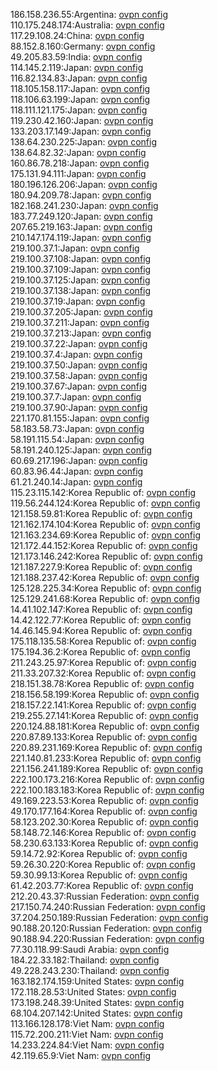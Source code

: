 186.158.236.55:Argentina: [ovpn config](vpn/186_158_236_55.ovpn)  
110.175.248.174:Australia: [ovpn config](vpn/110_175_248_174.ovpn)  
117.29.108.24:China: [ovpn config](vpn/117_29_108_24.ovpn)  
88.152.8.160:Germany: [ovpn config](vpn/88_152_8_160.ovpn)  
49.205.83.59:India: [ovpn config](vpn/49_205_83_59.ovpn)  
114.145.2.119:Japan: [ovpn config](vpn/114_145_2_119.ovpn)  
116.82.134.83:Japan: [ovpn config](vpn/116_82_134_83.ovpn)  
118.105.158.117:Japan: [ovpn config](vpn/118_105_158_117.ovpn)  
118.106.63.199:Japan: [ovpn config](vpn/118_106_63_199.ovpn)  
118.111.121.175:Japan: [ovpn config](vpn/118_111_121_175.ovpn)  
119.230.42.160:Japan: [ovpn config](vpn/119_230_42_160.ovpn)  
133.203.17.149:Japan: [ovpn config](vpn/133_203_17_149.ovpn)  
138.64.230.225:Japan: [ovpn config](vpn/138_64_230_225.ovpn)  
138.64.82.32:Japan: [ovpn config](vpn/138_64_82_32.ovpn)  
160.86.78.218:Japan: [ovpn config](vpn/160_86_78_218.ovpn)  
175.131.94.111:Japan: [ovpn config](vpn/175_131_94_111.ovpn)  
180.196.126.206:Japan: [ovpn config](vpn/180_196_126_206.ovpn)  
180.94.209.78:Japan: [ovpn config](vpn/180_94_209_78.ovpn)  
182.168.241.230:Japan: [ovpn config](vpn/182_168_241_230.ovpn)  
183.77.249.120:Japan: [ovpn config](vpn/183_77_249_120.ovpn)  
207.65.219.163:Japan: [ovpn config](vpn/207_65_219_163.ovpn)  
210.147.174.119:Japan: [ovpn config](vpn/210_147_174_119.ovpn)  
219.100.37.1:Japan: [ovpn config](vpn/219_100_37_1.ovpn)  
219.100.37.108:Japan: [ovpn config](vpn/219_100_37_108.ovpn)  
219.100.37.109:Japan: [ovpn config](vpn/219_100_37_109.ovpn)  
219.100.37.125:Japan: [ovpn config](vpn/219_100_37_125.ovpn)  
219.100.37.138:Japan: [ovpn config](vpn/219_100_37_138.ovpn)  
219.100.37.19:Japan: [ovpn config](vpn/219_100_37_19.ovpn)  
219.100.37.205:Japan: [ovpn config](vpn/219_100_37_205.ovpn)  
219.100.37.211:Japan: [ovpn config](vpn/219_100_37_211.ovpn)  
219.100.37.213:Japan: [ovpn config](vpn/219_100_37_213.ovpn)  
219.100.37.22:Japan: [ovpn config](vpn/219_100_37_22.ovpn)  
219.100.37.4:Japan: [ovpn config](vpn/219_100_37_4.ovpn)  
219.100.37.50:Japan: [ovpn config](vpn/219_100_37_50.ovpn)  
219.100.37.58:Japan: [ovpn config](vpn/219_100_37_58.ovpn)  
219.100.37.67:Japan: [ovpn config](vpn/219_100_37_67.ovpn)  
219.100.37.7:Japan: [ovpn config](vpn/219_100_37_7.ovpn)  
219.100.37.90:Japan: [ovpn config](vpn/219_100_37_90.ovpn)  
221.170.81.155:Japan: [ovpn config](vpn/221_170_81_155.ovpn)  
58.183.58.73:Japan: [ovpn config](vpn/58_183_58_73.ovpn)  
58.191.115.54:Japan: [ovpn config](vpn/58_191_115_54.ovpn)  
58.191.240.125:Japan: [ovpn config](vpn/58_191_240_125.ovpn)  
60.69.217.196:Japan: [ovpn config](vpn/60_69_217_196.ovpn)  
60.83.96.44:Japan: [ovpn config](vpn/60_83_96_44.ovpn)  
61.21.240.14:Japan: [ovpn config](vpn/61_21_240_14.ovpn)  
115.23.115.142:Korea Republic of: [ovpn config](vpn/115_23_115_142.ovpn)  
119.56.244.124:Korea Republic of: [ovpn config](vpn/119_56_244_124.ovpn)  
121.158.59.81:Korea Republic of: [ovpn config](vpn/121_158_59_81.ovpn)  
121.162.174.104:Korea Republic of: [ovpn config](vpn/121_162_174_104.ovpn)  
121.163.234.69:Korea Republic of: [ovpn config](vpn/121_163_234_69.ovpn)  
121.172.44.152:Korea Republic of: [ovpn config](vpn/121_172_44_152.ovpn)  
121.173.146.242:Korea Republic of: [ovpn config](vpn/121_173_146_242.ovpn)  
121.187.227.9:Korea Republic of: [ovpn config](vpn/121_187_227_9.ovpn)  
121.188.237.42:Korea Republic of: [ovpn config](vpn/121_188_237_42.ovpn)  
125.128.225.34:Korea Republic of: [ovpn config](vpn/125_128_225_34.ovpn)  
125.129.241.68:Korea Republic of: [ovpn config](vpn/125_129_241_68.ovpn)  
14.41.102.147:Korea Republic of: [ovpn config](vpn/14_41_102_147.ovpn)  
14.42.122.77:Korea Republic of: [ovpn config](vpn/14_42_122_77.ovpn)  
14.46.145.94:Korea Republic of: [ovpn config](vpn/14_46_145_94.ovpn)  
175.118.135.58:Korea Republic of: [ovpn config](vpn/175_118_135_58.ovpn)  
175.194.36.2:Korea Republic of: [ovpn config](vpn/175_194_36_2.ovpn)  
211.243.25.97:Korea Republic of: [ovpn config](vpn/211_243_25_97.ovpn)  
211.33.207.32:Korea Republic of: [ovpn config](vpn/211_33_207_32.ovpn)  
218.151.38.78:Korea Republic of: [ovpn config](vpn/218_151_38_78.ovpn)  
218.156.58.199:Korea Republic of: [ovpn config](vpn/218_156_58_199.ovpn)  
218.157.22.141:Korea Republic of: [ovpn config](vpn/218_157_22_141.ovpn)  
219.255.27.141:Korea Republic of: [ovpn config](vpn/219_255_27_141.ovpn)  
220.124.88.181:Korea Republic of: [ovpn config](vpn/220_124_88_181.ovpn)  
220.87.89.133:Korea Republic of: [ovpn config](vpn/220_87_89_133.ovpn)  
220.89.231.169:Korea Republic of: [ovpn config](vpn/220_89_231_169.ovpn)  
221.140.81.233:Korea Republic of: [ovpn config](vpn/221_140_81_233.ovpn)  
221.156.241.189:Korea Republic of: [ovpn config](vpn/221_156_241_189.ovpn)  
222.100.173.216:Korea Republic of: [ovpn config](vpn/222_100_173_216.ovpn)  
222.100.183.183:Korea Republic of: [ovpn config](vpn/222_100_183_183.ovpn)  
49.169.223.53:Korea Republic of: [ovpn config](vpn/49_169_223_53.ovpn)  
49.170.177.164:Korea Republic of: [ovpn config](vpn/49_170_177_164.ovpn)  
58.123.202.30:Korea Republic of: [ovpn config](vpn/58_123_202_30.ovpn)  
58.148.72.146:Korea Republic of: [ovpn config](vpn/58_148_72_146.ovpn)  
58.230.63.133:Korea Republic of: [ovpn config](vpn/58_230_63_133.ovpn)  
59.14.72.92:Korea Republic of: [ovpn config](vpn/59_14_72_92.ovpn)  
59.26.30.220:Korea Republic of: [ovpn config](vpn/59_26_30_220.ovpn)  
59.30.99.13:Korea Republic of: [ovpn config](vpn/59_30_99_13.ovpn)  
61.42.203.77:Korea Republic of: [ovpn config](vpn/61_42_203_77.ovpn)  
212.20.43.37:Russian Federation: [ovpn config](vpn/212_20_43_37.ovpn)  
217.150.74.240:Russian Federation: [ovpn config](vpn/217_150_74_240.ovpn)  
37.204.250.189:Russian Federation: [ovpn config](vpn/37_204_250_189.ovpn)  
90.188.20.120:Russian Federation: [ovpn config](vpn/90_188_20_120.ovpn)  
90.188.94.220:Russian Federation: [ovpn config](vpn/90_188_94_220.ovpn)  
77.30.118.99:Saudi Arabia: [ovpn config](vpn/77_30_118_99.ovpn)  
184.22.33.182:Thailand: [ovpn config](vpn/184_22_33_182.ovpn)  
49.228.243.230:Thailand: [ovpn config](vpn/49_228_243_230.ovpn)  
163.182.174.159:United States: [ovpn config](vpn/163_182_174_159.ovpn)  
172.118.28.53:United States: [ovpn config](vpn/172_118_28_53.ovpn)  
173.198.248.39:United States: [ovpn config](vpn/173_198_248_39.ovpn)  
68.104.207.142:United States: [ovpn config](vpn/68_104_207_142.ovpn)  
113.166.128.178:Viet Nam: [ovpn config](vpn/113_166_128_178.ovpn)  
115.72.200.211:Viet Nam: [ovpn config](vpn/115_72_200_211.ovpn)  
14.233.224.84:Viet Nam: [ovpn config](vpn/14_233_224_84.ovpn)  
42.119.65.9:Viet Nam: [ovpn config](vpn/42_119_65_9.ovpn)  
